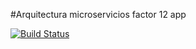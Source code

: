 #Arquitectura microservicios factor 12 app


[![Build Status](https://travis-ci.org/Feni-x-alex/x-app.svg?branch=master)](https://travis-ci.org/Feni-x-alex/x-app)
